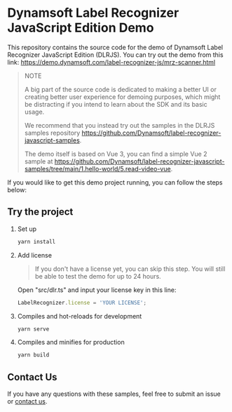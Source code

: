 # Dynamsoft Label Recognizer JavaScript Edition Demo

This repository contains the source code for the demo of Dynamsoft Label Recognizer JavaScript Edition (DLRJS). You can try out the demo from this link:
https://demo.dynamsoft.com/label-recognizer-js/mrz-scanner.html

> NOTE
>
> A big part of the source code is dedicated to making a better UI or creating better user experience for demoing purposes, which might be distracting if you intend to learn about the SDK and its basic usage.
>
> We recommend that you instead try out the samples in the DLRJS samples repository https://github.com/Dynamsoft/label-recognizer-javascript-samples. 
>
> The demo itself is based on Vue 3, you can find a simple Vue 2 sample at https://github.com/Dynamsoft/label-recognizer-javascript-samples/tree/main/1.hello-world/5.read-video-vue.

If you would like to get this demo project running, you can follow the steps below:

## Try the project

1. Set up

    ```cmd
    yarn install
    ```

2. Add license

    > If you don't have a license yet, you can skip this step. You will still be able to test the demo for up to 24 hours.

    Open "src/dlr.ts" and input your license key in this line:

    ```ts
    LabelRecognizer.license = 'YOUR LICENSE';
    ```

3. Compiles and hot-reloads for development

    ```cmd
    yarn serve
    ```

4. Compiles and minifies for production

    ```cmd
    yarn build
    ```

## Contact Us

If you have any questions with these samples, feel free to submit an issue or [contact us](https://www.dynamsoft.com/company/contact/).

